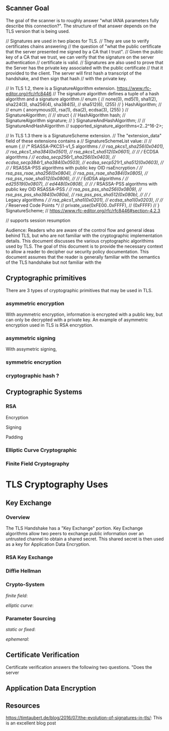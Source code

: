 ## Scanner Goal
The goal of the scanner is to roughly answer "what IANA parameters fully describe this connection?". The structure of that answer depends on the TLS version that is being used.

// Signatures are used in two places for TLS.
// They are use to verify certificates chains answering
// the question of "what the public certificate that the server presented me signed by a CA that I trust".
// Given the public key of a CA that we trust, we can verify that the signature on the server authentication
// certificate is valid.
// Signatures are also used to prove that the Server has the private key associated with the public certificate
// that it provided to the client. The server will first hash a transcript of the handshake, and then sign that hash
// with the private key.

// In TLS 1.2, there is a SignatureAlgorithm extension. https://www.rfc-editor.org/rfc/rfc8446
// The signature algorithm defines a tuple of a hash algorithm and a signature algorithm
// enum {
//     none(0), md5(1), sha1(2), sha224(3), sha256(4), sha384(5),
//     sha512(6), (255)
// } HashAlgorithm;
//
// enum { anonymous(0), rsa(1), dsa(2), ecdsa(3), (255) }
//   SignatureAlgorithm;
//
// struct {
//       HashAlgorithm hash;
//       SignatureAlgorithm signature;
// } SignatureAndHashAlgorithm;
//
// SignatureAndHashAlgorithm
//   supported_signature_algorithms<2..2^16-2>;

// In TLS 1.3 there is a SignatureScheme extension.
// The "extension_data" field of these extensions contains a
// SignatureSchemeList value:
//
//    enum {
//        /* RSASSA-PKCS1-v1_5 algorithms */
//        rsa_pkcs1_sha256(0x0401),
//        rsa_pkcs1_sha384(0x0501),
//        rsa_pkcs1_sha512(0x0601),
//
//        /* ECDSA algorithms */
//        ecdsa_secp256r1_sha256(0x0403),
//        ecdsa_secp384r1_sha384(0x0503),
//        ecdsa_secp521r1_sha512(0x0603),
//
//        /* RSASSA-PSS algorithms with public key OID rsaEncryption */
//        rsa_pss_rsae_sha256(0x0804),
//        rsa_pss_rsae_sha384(0x0805),
//        rsa_pss_rsae_sha512(0x0806),
//
//        /* EdDSA algorithms */
//        ed25519(0x0807),
//        ed448(0x0808),
//
//        /* RSASSA-PSS algorithms with public key OID RSASSA-PSS */
//        rsa_pss_pss_sha256(0x0809),
//        rsa_pss_pss_sha384(0x080a),
//        rsa_pss_pss_sha512(0x080b),
//
//        /* Legacy algorithms */
//        rsa_pkcs1_sha1(0x0201),
//        ecdsa_sha1(0x0203),
//
//        /* Reserved Code Points */
//        private_use(0xFE00..0xFFFF),
//        (0xFFFF)
//    } SignatureScheme;
// https://www.rfc-editor.org/rfc/rfc8446#section-4.2.3

// supports session resumption

Audience: Readers who are aware of the control flow and general ideas behind TLS, but who are not familiar with the cryptographic implementation details.
This document discusses the various cryptographic algorithims used by TLS. The goal of this document is to provide the necessary context to allow a reader to decipher our security policy documentation. This document assumes that the reader is generally familiar with the semantics of the TLS handshake but not familiar with the

## Cryptographic primitives
There are 3 types of cryptographic primitives that may be used in TLS.

### asymmetric encryption
With asymmetric encryption, information is encrypted with a public key, but can only be decrypted with a private key. An example of asymmetric encryption used in TLS is RSA encryption.
### asymmetric signing
With assymetric signing,
### symmetric encryption

### cryptographic hash ?


## Cryptographic Systems

### RSA
Encryption

Signing

Padding

### Elliptic Curve Cryptographic

### Finite Field Cryptography

# TLS Cryptography Uses

## Key Exchange
### Overview
The TLS Handshake has a "Key Exchange" portion. Key Exchange algorithms allow two peers to exchange public information over an untrusted channel to obtain a shared secret. This shared secret is then used as a key for Application Data Encryption.

### RSA Key Exchange

### Diffie Hellman

### Crypto-System
*finite field*:

*elliptic curve*:

### Parameter Sourcing
*static or fixed*:

*ephemeral*:


###

## Certificate Verification

Certificate verification answers the following two questions.
"Does the server

## Application Data Encryption



## Resources
https://timtaubert.de/blog/2016/07/the-evolution-of-signatures-in-tls/: This is an excellent blog post
